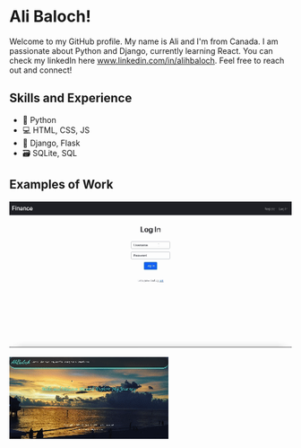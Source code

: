 # Ali Baloch!

Welcome to my GitHub profile. My name is Ali and I'm from Canada. I am passionate about Python and Django, currently learning React. You can check my linkedIn here www.linkedin.com/in/alihbaloch. Feel free to reach out and connect!

## Skills and Experience

* 🐍 Python
* 💻 HTML, CSS, JS
* 🔧 Django, Flask
* 🗃 SQLite, SQL

## Examples of Work

![Finance Demo](https://raw.githubusercontent.com/alihbaloch/alihbaloch/main/Finance%20Demo.gif)

![A Profile Demo](https://raw.githubusercontent.com/alihbaloch/alihbaloch/main/A%20Profile%20Demo.gif)



